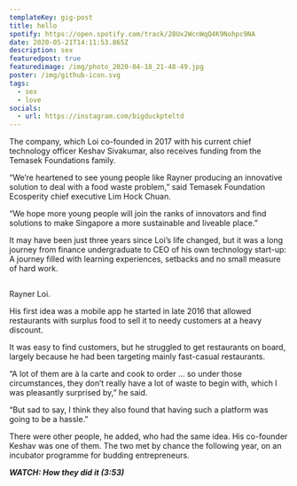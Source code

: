 ```yaml
---
templateKey: gig-post
title: hello
spotify: https://open.spotify.com/track/28Ux2WcnWqQ4K9Nohpc9NA
date: 2020-05-21T14:11:53.865Z
description: sex
featuredpost: true
featuredimage: /img/photo_2020-04-18_21-48-49.jpg
poster: /img/github-icon.svg
tags:
  - sex
  - love
socials:
  - url: https://instagram.com/bigduckpteltd
---
```

The company, which Loi co-founded in 2017 with his current chief technology officer Keshav Sivakumar, also receives funding from the Temasek Foundations family.

“We’re heartened to see young people like Rayner producing an innovative solution to deal with a food waste problem,” said Temasek Foundation Ecosperity chief executive Lim Hock Chuan.

“We hope more young people will join the ranks of innovators and find solutions to make Singapore a more sustainable and liveable place.”

It may have been just three years since Loi’s life changed, but it was a long journey from finance undergraduate to CEO of his own technology start-up: A journey filled with learning experiences, setbacks and no small measure of hard work.



![It has been a long journey for Rayner Loi, from finance undergraduate to CEO of his own start-up.](data:image/gif;base64,R0lGODlhAQABAAAAACH5BAEKAAEALAAAAAABAAEAAAICTAEAOw==)

Rayner Loi.



His first idea was a mobile app he started in late 2016 that allowed restaurants with surplus food to sell it to needy customers at a heavy discount.

It was easy to find customers, but he struggled to get restaurants on board, largely because he had been targeting mainly fast-casual restaurants.

“A lot of them are à la carte and cook to order … so under those circumstances, they don’t really have a lot of waste to begin with, which I was pleasantly surprised by,” he said.

“But sad to say, I think they also found that having such a platform was going to be a hassle.”

There were other people, he added, who had the same idea. His co-founder Keshav was one of them. The two met by chance the following year, on an incubator programme for budding entrepreneurs.

***WATCH: How they did it (3:53)***